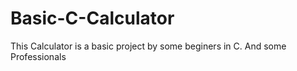 # Basic-C-Calculator
This Calculator is a basic project by some beginers in C.
And some Professionals
